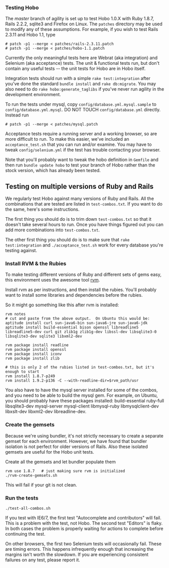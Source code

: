 
### Testing Hobo

The *master* branch of agility is set up to test Hobo 1.0.X with Ruby
1.8.7, Rails 2.2.2, sqlite3 and Firefox on Linux.   The `patches`
directory may be used to modify any of these assumptions.  For
example, if you wish to test Rails 2.3.11 and Hobo 1.1, type

    # patch -p1 --merge < patches/rails-2.3.11.patch
    # patch -p1 --merge < patches/hobo-1.1.patch

Currently the only meaningful tests here are Webrat (aka integration) and
Selenium (aka acceptance) tests.   The unit & functional tests run,
but don't contain any useful tests -- the unit tests for Hobo are in
Hobo itself.

Integration tests should run with a simple `rake test:integration`
after you've done the standard `bundle install` and `rake db:migrate`.
You may also need to do `rake hobo:generate_taglibs` if you've never
run agility in the development environment.

To run the tests under mysql, copy `config/database.yml.mysql.sample`
to `config/database.yml.mysql`.  DO NOT TOUCH `config/database.yml`
directly.  Instead run

    # patch -p1 --merge < patches/mysql.patch

Acceptance tests require a running server and a working browser, so
are more difficult to run.  To make this easier, we've included an
`acceptance_test.sh` that you can run and/or examine.  You may have to
tweak `config/selenium.yml` if the test has trouble contacting your
browser.

Note that you'll probably want to tweak the hobo definition in
`Gemfile` and then run `bundle update hobo` to test your branch of
Hobo rather than the stock version, which has already been tested.

## Testing on multiple versions of Ruby and Rails

We regularly test Hobo against many versions of Ruby and Rails.  All
the combinations that are tested are listed in `test-combos.txt`.  If
you want to do the same, here's some instructions.

The first thing you should do is to trim down `test-combos.txt` so
that it doesn't take several hours to run.  Once you have things
figured out you can add more combinations into `test-combos.txt`.

The other first thing you should do is to make sure that `rake
test:integration` and `./acceptance_test.sh` work for every database
you're testing against.

### Install RVM & the Rubies

To make testing different versions of Ruby and different sets of gems
easy, this environment uses the awesome tool
[rvm](http://rvm.beginrescueend.com/).

Install rvm as per instructions, and then install the rubies.  You'll
probably want to install some libraries and dependencies before the
rubies.

So it might go something like this after rvm is installed:

    rvm notes
    # cut and paste from the above output.  On Ubuntu this would be:
    aptitude install curl sun-java6-bin sun-java6-jre sun-java6-jdk
    aptitude install build-essential bison openssl libreadline5 libreadline5-dev curl git zlib1g zlib1g-dev libssl-dev libsqlite3-0 libsqlite3-dev sqlite3 libxml2-dev

    rvm package install readline
    rvm package install openssl
    rvm package install iconv
    rvm package install zlib

    # this is only 2 of the rubies listed in test-combos.txt, but it's enough to start
    rvm install 1.8.7-p249
    rvm install 1.9.2-p136 -C --with-readline-dir=$rvm_path/usr

You also have to have the mysql server installed for some of the
combos, and you need to be able to build the mysql gem.  For example,
on Ubuntu, you should probably have these packages installed:
build-essential ruby-full libsqlite3-dev mysql-server mysql-client
libmysql-ruby libmysqlclient-dev  libxslt-dev libxml2-dev 
libreadline-dev.

### Create the gemsets

Because we're using bundler, it's not strictly necessary to create a
separate gemset for each environment.   However, we have found that
bundler isolation is not perfect for older versions of Rails.  Also
these isolated gemsets are useful for the Hobo unit tests.

Create all the gemsets and let bundler populate them

    rvm use 1.8.7   # just making sure rvm is initialized
    ./rvm-create-gemsets.sh

This will fail if your git is not clean.

### Run the tests

    ./test-all-combos.sh

If you test with IE6/7, the first test "Autocomplete and contributors"
will fail.  This is a problem with the test, not Hobo.  The second test
"Editors" is flaky.   In both cases the problem is properly waiting
for actions to complete before continuing the test.

On other browsers, the first two Selenium tests will occasionally
fail.  These are timing errors.  This happens infrequently enough that
increasing the margins isn't worth the slowdown.   If you are
experiencing consistent failures on any test, please report it.

